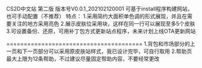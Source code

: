 CS2D中文站 第二版 版本号V0.0.1_202102120001
可基于install程序构建网站，也可手动配置（不推荐）
特点：
1.采用简约大面积单色调的形式展现，并且在需要关注的地方采用亮色
2.展示皮肤位采用块，这样在同一行可以展现至多5个皮肤
3.可设置备份、还原，可用补丁包方式更新站点程序，未来计划上线OTA更新网站

=======================================
1.背包和市场部分的上一页和下一页部分可以采用原皮肤站样式，我已设计完毕，可自行取用
2.帮助页最大上限为12条帮助，不过建议尽量固定帮助内容，不要经常更改
